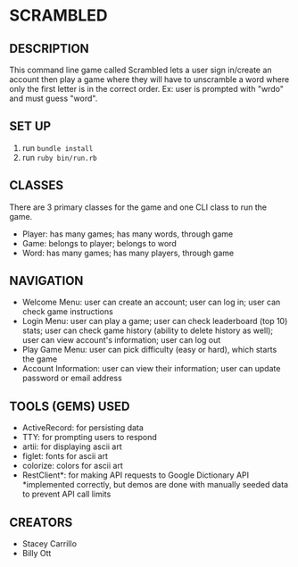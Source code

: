 # SCRAMBLED

## DESCRIPTION
This command line game called Scrambled lets a user sign in/create an account then play a game where they will have to unscramble a word where only the first letter is in the correct order. Ex: user is prompted with "wrdo" and must guess "word".

## SET UP 
1. run `bundle install`
2. run `ruby bin/run.rb`

## CLASSES
There are 3 primary classes for the game and one CLI class to run the game.
  - Player: has many games; has many words, through game
  - Game: belongs to player; belongs to word
  - Word: has many games; has many players, through game

## NAVIGATION
- Welcome Menu: user can create an account; user can log in; user can check game instructions
- Login Menu: user can play a game; user can check leaderboard (top 10) stats; user can check game history (ability to delete history as well); user can view account's information; user can log out
- Play Game Menu: user can pick difficulty (easy or hard), which starts the game
- Account Information: user can view their information; user can update password or email address

## TOOLS (GEMS) USED
- ActiveRecord: for persisting data
- TTY: for prompting users to respond
- artii: for displaying ascii art
- figlet: fonts for ascii art
- colorize: colors for ascii art
- RestClient*: for making API requests to Google Dictionary API
*implemented correctly, but demos are done with manually seeded data to prevent API call limits

## CREATORS
- Stacey Carrillo
- Billy Ott